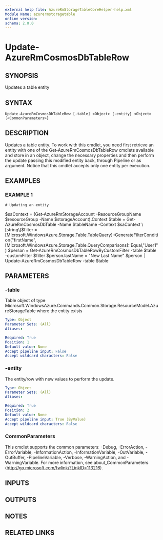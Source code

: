 ```yaml
---
external help file: AzureRmStorageTableCoreHelper-help.xml
Module Name: azurermstoragetable
online version:
schema: 2.0.0
---
```


# Update-AzureRmCosmosDbTableRow

## SYNOPSIS
Updates a table entity

## SYNTAX

```
Update-AzureRmCosmosDbTableRow [-table] <Object> [-entity] <Object> [<CommonParameters>]
```

## DESCRIPTION
Updates a table entity.
To work with this cmdlet, you need first retrieve an entity with one of the Get-AzureRmCosmosDbTableRow cmdlets available
and store in an object, change the necessary properties and then perform the update passing this modified entity back, through Pipeline or as argument.
Notice that this cmdlet accepts only one entity per execution.

## EXAMPLES

### EXAMPLE 1
```
# Updating an entity
```

$saContext = (Get-AzureRmStorageAccount -ResourceGroupName $resourceGroup -Name $storageAccount).Context
$table = Get-AzureRmCosmosDbTable -Name $tableName -Context $saContext	
\[string\]$filter = \[Microsoft.WindowsAzure.Storage.Table.TableQuery\]::GenerateFilterCondition("firstName",\[Microsoft.WindowsAzure.Storage.Table.QueryComparisons\]::Equal,"User1")
$person = Get-AzureRmCosmosDbTableRowByCustomFilter -table $table -customFilter $filter
$person.lastName = "New Last Name"
$person | Update-AzureRmCosmosDbTableRow -table $table

## PARAMETERS

### -table
Table object of type Microsoft.WindowsAzure.Commands.Common.Storage.ResourceModel.AzureStorageTable where the entity exists

```yaml
Type: Object
Parameter Sets: (All)
Aliases:

Required: True
Position: 1
Default value: None
Accept pipeline input: False
Accept wildcard characters: False
```

### -entity
The entity/row with new values to perform the update.

```yaml
Type: Object
Parameter Sets: (All)
Aliases:

Required: True
Position: 2
Default value: None
Accept pipeline input: True (ByValue)
Accept wildcard characters: False
```

### CommonParameters
This cmdlet supports the common parameters: -Debug, -ErrorAction, -ErrorVariable, -InformationAction, -InformationVariable, -OutVariable, -OutBuffer, -PipelineVariable, -Verbose, -WarningAction, and -WarningVariable.
For more information, see about_CommonParameters (http://go.microsoft.com/fwlink/?LinkID=113216).

## INPUTS

## OUTPUTS

## NOTES

## RELATED LINKS
